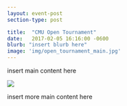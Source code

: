 ```yaml
---
layout: event-post
section-type: post

title:  "CMU Open Tournament"
date:   2017-02-05 16:16:00 -0600
blurb: "insert blurb here"
image: 'img/open_tournament_main.jpg'
---
```


insert main content here

<div><img src='{{site.baseurl}}/img/open_tournament.jpg'/></div>

insert more main content here